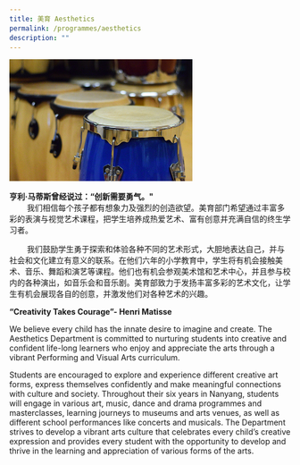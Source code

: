 ```yaml
---
title: 美育 Aesthetics
permalink: /programmes/aesthetics
description: ""
---
```

<img src="/images/program-aesthetic-2.jpeg" 
     style="width:65%">

**亨利·马蒂斯曾经说过：“创新需要勇气。"**  
        我们相信每个孩子都有想象力及强烈的创造欲望。美育部门希望通过丰富多彩的表演与视觉艺术课程，把学生培养成热爱艺术、富有创意并充满自信的终生学习者。  
  
        我们鼓励学生勇于探索和体验各种不同的艺术形式，大胆地表达自己，并与社会和文化建立有意义的联系。在他们六年的小学教育中，学生将有机会接触美术、音乐、舞蹈和演艺等课程。他们也有机会参观美术馆和艺术中心，并且参与校内的各种演出，如音乐会和音乐剧。美育部致力于发扬丰富多彩的艺术文化，让学生有机会展现各自的创意，并激发他们对各种艺术的兴趣。

**“Creativity Takes Courage”- Henri Matisse**

We believe every child has the innate desire to imagine and create. The Aesthetics Department is committed to nurturing students into creative and confident life-long learners who enjoy and appreciate the arts through a vibrant Performing and Visual Arts curriculum.

Students are encouraged to explore and experience different creative art forms, express themselves confidently and make meaningful connections with culture and society. Throughout their six years in Nanyang, students will engage in various art, music, dance and drama programmes and masterclasses, learning journeys to museums and arts venues, as well as different school performances like concerts and musicals. The Department strives to develop a vibrant arts culture that celebrates every child’s creative expression and provides every student with the opportunity to develop and thrive in the learning and appreciation of various forms of the arts.